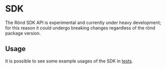 # SDK

The Rönd SDK API is experimental and currently under heavy development; for this reason it could undergo breaking changes regardless of the rönd package version.

## Usage

It is possible to see some example usages of the SDK in [tests](./integration_test.go).
